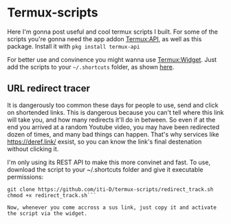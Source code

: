 # Termux-scripts
Here I'm gonna post useful and cool termux scripts I built.
For some of the scripts you're gonna need the app addon [Termux:API](https://wiki.termux.com/wiki/Termux:API),
as well as this package. 
Install it with `pkg install termux-api`

For better use and convinence you might wanna use [Termux:Widget](https://wiki.termux.com/wiki/Termux:Widget).
Just add the scripts to your `~/.shortcuts` folder, as shown [here](https://github.com/termux/termux-widget#script-directories-mandatory).


## URL redirect tracer
It is dangerously too common these days for people to use, send and click on shortended links.
This is dangerous because you can't tell where this link will take you, and how many redirects it'll do in between.
So even if at the end you arrived at a random Youtube video, you may have been redirected dozen of times, and many bad things can happen.
That's why services like https://deref.link/ exsist, so you can know the link's final destenation without clicking it.

I'm only using its REST API to make this more convinet and fast. 
To use, download the script to your ~/.shortcuts folder and give it executable permissions:
```cd .shortcuts
git clone https://github.com/iti-D/termux-scripts/redirect_track.sh
chmod +x redirect_track.sh```

Now, whenever you come accross a sus link, just copy it and activate the script via the widget.

